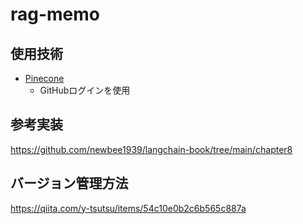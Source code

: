 # rag-memo

## 使用技術

- [Pinecone](https://www.pinecone.io/)
    - GitHubログインを使用

## 参考実装

https://github.com/newbee1939/langchain-book/tree/main/chapter8

## バージョン管理方法

https://qiita.com/y-tsutsu/items/54c10e0b2c6b565c887a